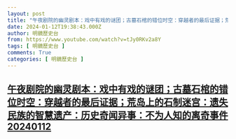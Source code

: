 ```yaml
---
layout: post
title: "午夜剧院的幽灵剧本：戏中有戏的谜团；古墓石棺的错位时空：穿越者的最后证据；荒岛上的石制迷宫：遗失民族的智慧遗产：历史奇闻异事：不为人知的离奇事件20240112"
date: 2024-01-12T19:38:43.000Z
author: 明鏡歷史台
from: https://www.youtube.com/watch?v=tJy0RKv2a8Y
tags: [ 明鏡歷史台 ]
comments: True
categories: [ 明鏡歷史台 ]
---
```

<!--1705088323000-->
[午夜剧院的幽灵剧本：戏中有戏的谜团；古墓石棺的错位时空：穿越者的最后证据；荒岛上的石制迷宫：遗失民族的智慧遗产：历史奇闻异事：不为人知的离奇事件20240112](https://www.youtube.com/watch?v=tJy0RKv2a8Y)
------

<div>

</div>
